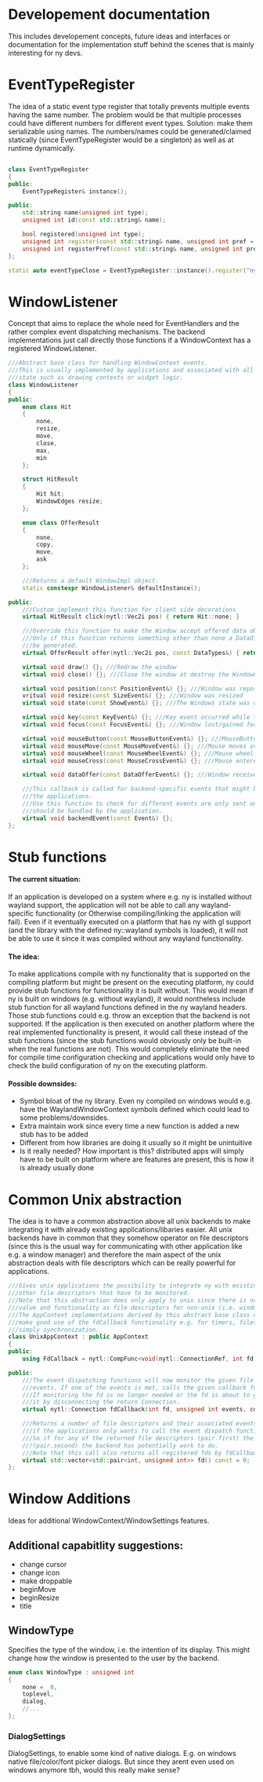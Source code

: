 Developement documentation
==========================

This includes developement concepts, future ideas and interfaces or documentation for the
implementation stuff behind the scenes that is mainly interesting for ny devs.

EventTypeRegister
=================

The idea of a static event type register that totally prevents multiple events having the same
number. The problem would be that multiple processes could have different numbers for
different event types. Solution: make them serializable using names.
The numbers/names could be generated/claimed statically (since EventTypeRegister would be
a singleton) as well as at runtime dynamically.

```cpp

class EventTypeRegister
{
public:
	EventTypeRegister& instance();

public:
	std::string name(unsigned int type);
	unsigned int id(const std::string& name);

	bool registered(unsigned int type);
	unsigned int register(const std::string& name, unsigned int pref = 0);
	unsigned int registerPref(const std::string& name, unsigned int pref);
};

static auto eventTypeClose = EventTypeRegister::instance().register("ny::eventType::close");

```

WindowListener
==============

Concept that aims to replace the whole need for EventHandlers and the rather complex
event dispatching mechanisms. The backend implementations just call directly those
functions if a WindowContext has a registered WindowListener.

```cpp
///Abstract base class for handling WindowContext events.
///This is usually implemented by applications and associated with all window-relevant
///state such as drawing contexts or widget logic.
class WindowListener
{
public:
	enum class Hit
	{
		none,
		resize,
		move,
		close,
		max,
		min
	};

	struct HitResult
	{
		Hit hit;
		WindowEdges resize;
	};

	enum class OfferResult
	{
		none,
		copy,
		move,
		ask
	};

	///Returns a default WindowImpl object.
	static constexpr WindowListener& defaultInstance();

public:
	///Custom implement this function for client side decorations
	virtual HitResult click(nytl::Vec2i pos) { return Hit::none; }

	///Override this function to make the Window accept offered data objects (e.g. dragndrop).
	///Only if this function returns something other than none a DataOfferEvent can
	///be generated.
	virtual OfferResult offer(nytl::Vec2i pos, const DataTypes&) { return OfferResult::none; }

	virtual void draw() {}; ///Redraw the window
	virtual void close() {}; ///Close the window at destroy the WindowContext

	virtual void position(const PositionEvent&) {}; ///Window was repositioned
	vritual void resize(const SizeEvent&) {}; ///Window was resized
	virtual void state(const ShowEvent&) {}; ///The Windows state was changed

	virtual void key(const KeyEvent&) {}; ///Key event occurred while the window had focus
	virtual void focus(const FocusEvent&) {}; ///Window lost/gained focus

	virtual void mouseButton(const MouseButtonEvent&) {}; ///MouseButton was clicked on window
	virtual void mouseMove(const MouseMoveEvent&) {}; ///Mouse moves over window
	virtual void mouseWheel(const MouseWheelEvent&) {}; ///Mouse wheel rotated over window
	virtual void mouseCross(const MouseCrossEvent&) {}; ///Mouse entered/left window

	virtual void dataOffer(const DataOfferEvent&) {}; ///Window received a DataOffer

	///This callback is called for backend-specific events that might be interesting for
	///the applications.
	///Use this function to check for different events are only sent one backend if they
	///should be handled by the application.
	virtual void backendEvent(const Event&) {};
};

```

Stub functions
==============

#### The current situation:
If an application is developed on a system where e.g. ny is installed without wayland support,
the application will not be able to call any wayland-specific functionality (or Otherwise
compiling/linking the application will fail).
Even if it eventually executed on a platform that has ny with gl support (and the library
with the defined ny::wayland symbols is loaded), it will not be able to use it
since it was compiled without any wayland functionality.

#### The idea:
To make applications compile with ny functionality that is supported on the compiling platform
but might be present on the executing platform, ny could provide stub functions for
functionality it is built without.
This would mean if ny is built on windows (e.g. without wayland), it would nontheless
include stub function for all wayland functions defined in the ny wayland headers.
Those stub functions could e.g. throw an exception that the backend is not supported.
If the application is then executed on another platform where the real implemented
functionality is present, it would call these instead of the stub functions (since the stub
functions would obviously only be built-in when the real functions are not).
This would completely eliminate the need for compile time configuration checking and applications
would only have to check the build configuration of ny on the executing platform.

#### Possible downsides:
- Symbol bloat of the ny library. Even ny compiled on windows would e.g. have the
WaylandWindowContext symbols defined which could lead to some problems/downsides.
- Extra maintain work since every time a new function is added a new stub has to be added
- Different from how libraries are doing it usually so it might be unintuitive
- Is it really needed? How important is this? distributed apps will simply have to be built
on platform where are features are present, this is how it is already usually done


Common Unix abstraction
=======================

The idea is to have a common abstraction above all unix backends to make integrating it
with already existing applications/libaries easier.
All unix backends have in common that they somehow operator on file descriptors (since
this is the usual way for communicating with other application like e.g. a window manager)
and therefore the main aspect of the unix abstraction deals with file descriptors which
can be really powerful for applications.

```cpp
///Gives unix applications the possibility to integrate ny with existing event loops or
///other file descriptors that have to be monitored.
///Note that this abstraction does only apply to unix since there is no equivalent of the same
///value and functionality as file descriptors for non-unix (i.e. windows) backends.
///The AppContext implementations derived by this abstract base class do usually already
///make good use of the fdCallback functionality e.g. for timers, filesystem monitoring or
///simply synchronization.
class UnixAppContext : public AppContext
{
public:
	using FdCallback = nytl::CompFunc<void(nytl::ConnectionRef, int fd, unsigned int events)>;

public:
	///The event dispatching functions will now monitor the given file descriptor for the given
	///events. If one of the events is met, calls the given callback function.
	///If monitoring the fd is no longer needed or the fd is about to get closed, unregister
	///it by disconnecting the return Connection.
	virtual nytl::Connection fdCallback(int fd, unsigned int events, cosnt FdCallback& func) = 0;

	///Returns a number of file descriptors and their associated events that have to be monitored
	///if the applications only wants to call the event dispatch functions if it is needed.
	///So if for any of the returned file descriptors (pair.first) the associated event is met
	///(pair.second) the backend has potentially work to do.
	///Note that this call also returns all registered fds by fdCallback.
	virtual std::vector<std::pair<int, unsigned int>> fd() const = 0;
};
```

Window Additions
========================

Ideas for additional WindowContext/WindowSettings features.

Additional capabitlity suggestions:
-----------------------------------

 - change cursor
 - change icon
 - make droppable
 - beginMove
 - beginResize
 - title

WindowType
----------

Specifies the type of the window, i.e. the intention of its display.
This might change how the window is presented to the user by the backend.

```cpp
enum class WindowType : unsigned int
{
	none =  0,
	toplevel,
	dialog,
	//...
};
```

### DialogSettings

DialogSettings, to enable some kind of native dialogs.
E.g. on windows native file/color/font picker dialogs. But since they arent even used
on windows anymore tbh, would this really make sense?
